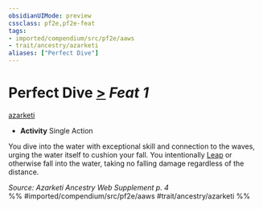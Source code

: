 ```yaml
---
obsidianUIMode: preview
cssclass: pf2e,pf2e-feat
tags:
- imported/compendium/src/pf2e/aaws
- trait/ancestry/azarketi
aliases: ["Perfect Dive"]
---
```

# Perfect Dive  [>](chapter-9-playing-the-game.md#Actions "Single Action") *Feat 1*  
[azarketi](azarketi-loag.md)  

- **Activity** Single Action

You dive into the water with exceptional skill and connection to the waves, urging the water itself to cushion your fall. You intentionally [Leap](leap.md) or otherwise fall into the water, taking no falling damage regardless of the distance.

*Source: Azarketi Ancestry Web Supplement p. 4*  
%% #imported/compendium/src/pf2e/aaws #trait/ancestry/azarketi %%